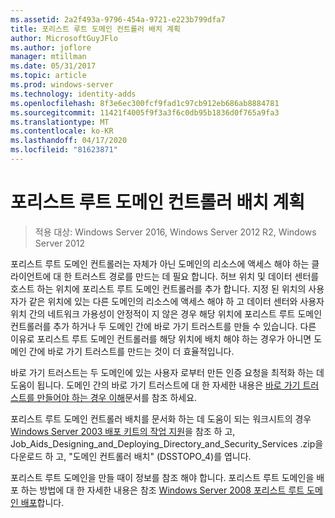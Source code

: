 ```yaml
---
ms.assetid: 2a2f493a-9796-454a-9721-e223b799dfa7
title: 포리스트 루트 도메인 컨트롤러 배치 계획
author: MicrosoftGuyJFlo
ms.author: joflore
manager: mtillman
ms.date: 05/31/2017
ms.topic: article
ms.prod: windows-server
ms.technology: identity-adds
ms.openlocfilehash: 8f3e6ec300fcf9fad1c97cb912eb686ab8884781
ms.sourcegitcommit: 11421f4005f9f3a3f6c0db95b1836d0f765a9fa3
ms.translationtype: MT
ms.contentlocale: ko-KR
ms.lasthandoff: 04/17/2020
ms.locfileid: "81623871"
---
```

# <a name="planning-forest-root-domain-controller-placement"></a>포리스트 루트 도메인 컨트롤러 배치 계획

> 적용 대상: Windows Server 2016, Windows Server 2012 R2, Windows Server 2012

포리스트 루트 도메인 컨트롤러는 자체가 아닌 도메인의 리소스에 액세스 해야 하는 클라이언트에 대 한 트러스트 경로를 만드는 데 필요 합니다. 허브 위치 및 데이터 센터를 호스트 하는 위치에 포리스트 루트 도메인 컨트롤러를 추가 합니다. 지정 된 위치의 사용자가 같은 위치에 있는 다른 도메인의 리소스에 액세스 해야 하 고 데이터 센터와 사용자 위치 간의 네트워크 가용성이 안정적이 지 않은 경우 해당 위치에 포리스트 루트 도메인 컨트롤러를 추가 하거나 두 도메인 간에 바로 가기 트러스트를 만들 수 있습니다. 다른 이유로 포리스트 루트 도메인 컨트롤러를 해당 위치에 배치 해야 하는 경우가 아니면 도메인 간에 바로 가기 트러스트를 만드는 것이 더 효율적입니다.

바로 가기 트러스트는 두 도메인에 있는 사용자 로부터 만든 인증 요청을 최적화 하는 데 도움이 됩니다. 도메인 간의 바로 가기 트러스트에 대 한 자세한 내용은 [바로 가기 트러스트를 만들어야 하는 경우 이해](https://docs.microsoft.com/previous-versions/windows/it-pro/windows-server-2008-R2-and-2008/cc754538(v=ws.11))문서를 참조 하세요.

포리스트 루트 도메인 컨트롤러 배치를 문서화 하는 데 도움이 되는 워크시트의 경우 [Windows Server 2003 배포 키트의 작업 지원](https://microsoft.com/download/details.aspx?id=9608)을 참조 하 고, Job_Aids_Designing_and_Deploying_Directory_and_Security_Services .zip을 다운로드 하 고, "도메인 컨트롤러 배치" (DSSTOPO_4)를 엽니다.

포리스트 루트 도메인을 만들 때이 정보를 참조 해야 합니다. 포리스트 루트 도메인을 배포 하는 방법에 대 한 자세한 내용은 참조 [Windows Server 2008 포리스트 루트 도메인 배포](https://docs.microsoft.com/previous-versions/windows/it-pro/windows-server-2008-R2-and-2008/cc731174(v=ws.10))합니다.
